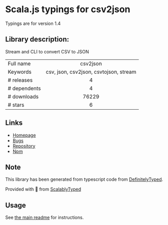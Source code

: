
# Scala.js typings for csv2json

Typings are for version 1.4

## Library description:
Stream and CLI to convert CSV to JSON

|                    |                 |
| ------------------ | :-------------: |
| Full name          | csv2json |
| Keywords           | csv, json, csv2json, csvtojson, stream |
| # releases         | 4 |
| # dependents       | 4 |
| # downloads        | 76229 |
| # stars            | 6 |

## Links
- [Homepage](https://github.com/julien-f/csv2json)
- [Bugs](https://github.com/julien-f/csv2json/issues)
- [Repository](https://github.com/julien-f/csv2json)
- [Npm](https://www.npmjs.com/package/csv2json)
    


## Note
This library has been generated from typescript code from [DefinitelyTyped](https://definitelytyped.org).

Provided with :purple_heart: from [ScalablyTyped](https://github.com/oyvindberg/ScalablyTyped)

## Usage
See [the main readme](../../readme.md) for instructions.


